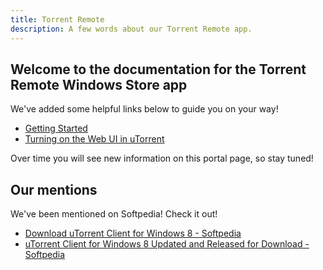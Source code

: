 ```yaml
---
title: Torrent Remote
description: A few words about our Torrent Remote app.
---
```


## Welcome to the documentation for the Torrent Remote Windows Store app

We've added some helpful links below to guide you on your way!

- [Getting Started](getting-started/)
- [Turning on the Web UI in uTorrent](getting-started/turning-on-web-ui/)

Over time you will see new information on this portal page, so stay tuned!

## Our mentions

We've been mentioned on Softpedia! Check it out!

  - [Download uTorrent Client for Windows 8 - Softpedia](http://news.softpedia.com/news/Download-uTorrent-Client-for-Windows-8-315970.shtml)
- [uTorrent Client for Windows 8 Updated and Released for Download - Softpedia](http://news.softpedia.com/news/uTorrent-Client-for-Windows-8-Updated-and-Released-for-Download-317351.shtml)
